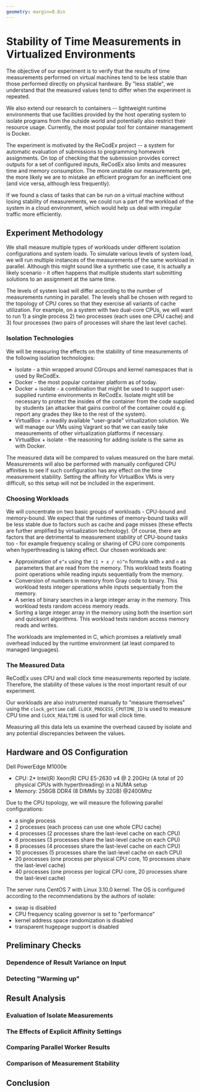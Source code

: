 ```yaml
---
geometry: margin=0.8in
---
```


# Stability of Time Measurements in Virtualized Environments

The objective of our experiment is to verify that the results of time 
measurements performed on virtual machines tend to be less stable than those 
performed directly on physical hardware. By "less stable", we understand that 
the measured values tend to differ when the experiment is repeated.

We also extend our research to containers -- lightweight runtime environments 
that use facilities provided by the host operating system to isolate programs 
from the outside world and potentially also restrict their resource usage. 
Currently, the most popular tool for container management is Docker.

The experiment is motivated by the ReCodEx project -- a system for automatic 
evaluation of submissions to programming homework assignments. On top of 
checking that the submission provides correct outputs for a set of configured 
inputs, ReCodEx also limits and measures time and memory consumption. The more 
unstable our measurements get, the more likely we are to mistake an efficient 
program for an inefficient one (and vice versa, although less frequently).

If we found a class of tasks that can be run on a virtual machine without losing 
stability of measurements, we could run a part of the workload of the system in 
a cloud environment, which would help us deal with irregular traffic more 
efficiently.

## Experiment Methodology

We shall measure multiple types of workloads under different isolation 
configurations and system loads. To simulate various levels of system load, we 
will run multiple instances of the measurements of the same workload in 
parallel. Although this might sound like a synthetic use case, it is actually a 
likely scenario - it often happens that multiple students start submitting 
solutions to an assignment at the same time.

The levels of system load will differ according to the number of measurements 
running in parallel. The levels shall be chosen with regard to the topology of 
CPU cores so that they exercise all variants of cache utilization. For example, 
on a system with two dual-core CPUs, we will want to run 1) a single process 2) 
two processes (each uses one CPU cache) and 3) four processes (two pairs of 
processes will share the last level cache).

### Isolation Technologies

We will be measuring the effects on the stability of time measurements of the 
following isolation technologies:

- Isolate - a thin wrapped around CGroups and kernel namespaces that is used by 
  ReCodEx.
- Docker - the most popular container platform as of today.
- Docker + isolate - a combination that might be used to support user-supplied 
  runtime environments in ReCodEx. Isolate might still be necessary to protect 
  the insides of the container from the code supplied by students (an attacker 
  that gains control of the container could e.g. report any grades they like to 
  the rest of the system).
- VirtualBox - a readily available "user-grade" virtualization solution. We will 
  manage our VMs using Vagrant so that we can easily take measurements of other 
  virtualization platforms if necessary.
- VirtualBox + isolate - the reasoning for adding isolate is the same as with 
  Docker.

The measured data will be compared to values measured on the bare metal. 
Measurements will also be performed with manually configured CPU affinities to 
see if such configuration has any effect on the time measurement stability. 
Setting the affinity for VirtualBox VMs is very difficult, so this setup will 
not be included in the experiment.

### Choosing Workloads

We will concentrate on two basic groups of workloads - CPU-bound and 
memory-bound. We expect that the runtimes of memory-bound tasks will be less 
stable due to factors such as cache and page misses (these effects are further 
amplified by virtualization technology). Of course, there are factors that are 
detrimental to measurement stability of CPU-bound tasks too - for example 
frequency scaling or sharing of CPU core components when hyperthreading is 
taking effect. Our chosen workloads are:

- Approximation of `e^x` using the `(1 + x / n)^n` formula with `x` and `n` as 
  parameters that are read from the memory. This workload tests floating point 
  operations while reading inputs sequentially from the memory.
- Conversion of numbers in memory from Gray code to binary. This workload tests 
  integer operations while inputs sequentially from the memory.
- A series of binary searches in a large integer array in the memory. This 
  workload tests random access memory reads.
- Sorting a large integer array in the memory using both the insertion sort and 
  quicksort algorithms. This workload tests random access memory reads and 
  writes.

The workloads are implemented in C, which promises a relatively small overhead 
induced by the runtime environment (at least compared to managed languages).

### The Measured Data

ReCodEx uses CPU and wall clock time measurements reported by isolate. 
Therefore, the stability of these values is the most important result of our 
experiment.

Our workloads are also instrumented manually to "measure themselves" using the 
`clock_gettime` call. `CLOCK_PROCESS_CPUTIME_ID` is used to measure CPU time and 
`CLOCK_REALTIME` is used for wall clock time.

Measuring all this data lets us examine the overhead caused by isolate and any 
potential discrepancies between the values.

## Hardware and OS Configuration

Dell PowerEdge M1000e

- CPU: 2* Intel(R) Xeon(R) CPU E5-2630 v4 @ 2.20GHz (A total of 20 physical CPUs 
  with hyperthreading) in a NUMA setup
- Memory: 256GB DDR4 (8 DIMMs by 32GB) @2400Mhz

Due to the CPU topology, we will measure the following parallel configurations:

- a single process
- 2 processes (each process can use one whole CPU cache)
- 4 processes (2 processes share the last-level cache on each CPU)
- 6 processes (3 processes share the last-level cache on each CPU)
- 8 processes (4 processes share the last-level cache on each CPU)
- 10 processes (5 processes share the last-level cache on each CPU)
- 20 processes (one process per physical CPU core, 10 processes share the 
  last-level cache)
- 40 processes (one process per logical CPU core, 20 processes share the 
  last-level cache)

The server runs CentOS 7 with Linux 3.10.0 kernel. The OS is configured 
according to the recommendations by the authors of isolate:

- swap is disabled
- CPU frequency scaling governor is set to "performance"
- kernel address space randomization is disabled
- transparent hugepage support is disabled

## Preliminary Checks

### Dependence of Result Variance on Input

### Detecting "Warming up"

## Result Analysis

### Evaluation of Isolate Measurements

### The Effects of Explicit Affinity Settings

### Comparing Parallel Worker Results

### Comparison of Measurement Stability

## Conclusion
